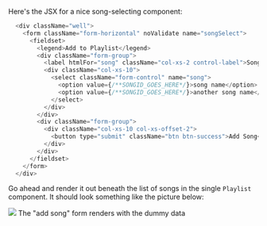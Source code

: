 Here's the JSX for a nice song-selecting component:

```js
  <div className="well">
    <form className="form-horizontal" noValidate name="songSelect">
      <fieldset>
        <legend>Add to Playlist</legend>
        <div className="form-group">
          <label htmlFor="song" className="col-xs-2 control-label">Song</label>
          <div className="col-xs-10">
            <select className="form-control" name="song">
              <option value={/**SONGID_GOES_HERE*/}>song name</option>
              <option value={/**SONGID_GOES_HERE*/}>another song name</option>
            </select>
          </div>
        </div>
        <div className="form-group">
          <div className="col-xs-10 col-xs-offset-2">
            <button type="submit" className="btn btn-success">Add Song</button>
          </div>
        </div>
      </fieldset>
    </form>
  </div>
```

Go ahead and render it out beneath the list of songs in the single `Playlist` component. It should look something like the picture below:

<img src="http://i.imgur.com/dAaHii1.png">

<guide>
The "add song" form renders with the dummy data
</guide>